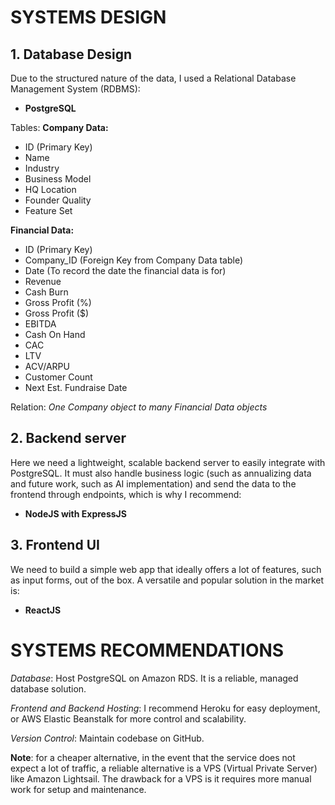 # SYSTEMS DESIGN

## 1. Database Design

Due to the structured nature of the data, I used a Relational Database Management System (RDBMS):

- **PostgreSQL**

Tables:
**Company Data:**

- ID (Primary Key)
- Name
- Industry
- Business Model
- HQ Location
- Founder Quality
- Feature Set

**Financial Data:**

- ID (Primary Key)
- Company_ID (Foreign Key from Company Data table)
- Date (To record the date the financial data is for)
- Revenue
- Cash Burn
- Gross Profit (%)
- Gross Profit ($)
- EBITDA
- Cash On Hand
- CAC
- LTV
- ACV/ARPU
- Customer Count
- Next Est. Fundraise Date

Relation: _One Company object to many Financial Data objects_

## 2. Backend server

Here we need a lightweight, scalable backend server to easily integrate with PostgreSQL. It must also handle business logic (such as annualizing data and future work, such as AI implementation) and send the data to the frontend through endpoints, which is why I recommend:

- **NodeJS with ExpressJS**

## 3. Frontend UI

We need to build a simple web app that ideally offers a lot of features, such as input forms, out of the box. A versatile and popular solution in the market is:

- **ReactJS**

# SYSTEMS RECOMMENDATIONS

_Database_: Host PostgreSQL on Amazon RDS. It is a reliable, managed database solution.

_Frontend and Backend Hosting_: I recommend Heroku for easy deployment, or AWS Elastic Beanstalk for more control and scalability.

_Version Control_: Maintain codebase on GitHub.

**Note**: for a cheaper alternative, in the event that the service does not expect a lot of traffic, a reliable alternative is a VPS (Virtual Private Server) like Amazon Lightsail. The drawback for a VPS is it requires more manual work for setup and maintenance.
